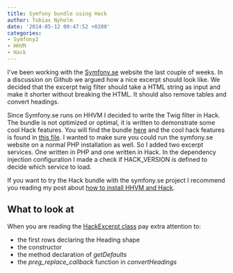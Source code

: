 ```yaml
---
title: Symfony bundle using Hack
author: Tobias Nyholm
date: '2014-05-12 09:47:52 +0200'
categories:
- Symfony2
- HHVM
- Hack
---
```


I've been working with the <a href="http://www.symfony.se">Symfony.se</a> website the last couple of weeks. In a discussion on Github we argued how a nice excerpt should look like. We decided that the excerpt twig filter should take a HTML string as input and make it shorter without breaking the HTML. It should also remove tables and convert headings.


Since Symfony.se runs on HHVM I decided to write the Twig filter in Hack. The bundle is not optimized or optimal, it is written to demonstrate some cool Hack features. You will find the bundle <a href="http://developer.happyr.com/symfony2-bundles/excerpt-bundle">here</a> and the cool hack features is found in <a href="https://github.com/HappyR/ExcerptBundle/blob/master/Service/HackExcerpt.php" target="_blank">this file</a>. I wanted to make sure you could run the symfony.se website on a normal PHP installation as well. So I added two excerpt services. One written in PHP and one written in Hack. In the dependency injection configuration I made a check if HACK_VERSION is defined to decide which service to load.


If you want to try the Hack bundle with the symfony.se project I recommend you reading my post about <a title="Try Hack and HHVM" href="http://developer.happyr.com/try-hack-and-hhvm">how to install HHVM and Hack</a>.

<h2>What to look at</h2>

When you are reading the <a href="https://github.com/HappyR/ExcerptBundle/blob/master/Service/HackExcerpt.php">HackExcerpt class</a> pay extra attention to:

<ul>
<li>the first rows declaring the Heading shape</li>
<li>the constructor</li>
<li>the method declaration of <em>getDefaults</em></li>
<li>the <em>preg_replace_callback</em> function in <em>convertHeadings</em></li>
</ul>
